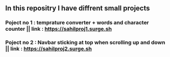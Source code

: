 ## In this repositry I have diffrent small projects
### Poject no 1 : temprature converter + words and character counter || link : https://sahilproj1.surge.sh

### Poject no 2 : Navbar sticking at top when scrolling up and down  || link : https://sahilproj2.surge.sh
